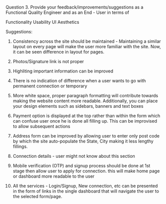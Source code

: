 Question 3. Provide your feedback/improvements/suggestions as a Functional Quality Engineer and as an End - User in terms of

Functionality
Usability
UI Aesthetics

Suggestions:

1. Consistency across the site should be maintained - Maintaining a similar layout on every page will make the user more familiar with the site. Now, it can be seen difference in layout for pages.

2. Photos/Signature link is not proper

3. Highliting important information can be improved

4. There is no indication of difference when a user wants to go with permanent connection or temporary

5. More white space, proper paragraph formatting will contribute towards making the website content more readable. Additionally, you can place your design elements such as sidebars, banners and text boxes

6. Payment option is displayed at the top rather than within the form which can confuse user once he is done all filling up. This can be improvised to allow subsequent actions

7. Address form can be improved by allowing user to enter only post code by which the site auto-populate the State, City making it less lengthy fillings.

8. Connection details - user might not know about this section

9. Mobile verification (OTP) and signup process should be done at 1st stage then allow user to apply for connection. this will make home page or dashboard more readable to the user

10. All the services - Login/Signup, New connection, etc can be presented in the form of links in the single dashboard that will navigate the user to the selected form/page.
